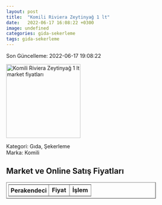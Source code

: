 ```yaml
---
layout: post
title:  "Komili Riviera Zeytinyağ 1 lt"
date:   2022-06-17 16:08:22 +0300
image: undefined
categories: gida-sekerleme
tags: gida-sekerleme
---
```


Son Güncelleme: 2022-06-17 19:08:22

<img src="undefined" width="200" alt="Komili Riviera Zeytinyağ 1 lt market fiyatları" />

Kategori: Gıda, Şekerleme
<br />
Marka: Komili

<h2>Market ve Online Satış Fiyatları</h2>

<table border="1" style="padding: 5px;width:80%;">
  <tr>
    <td style="padding: 5px;"><strong>Perakendeci</strong></td>
    <td><strong>Fiyat</strong></td>
    <td><strong>İşlem</strong></td>
  </tr>
  
</table>
